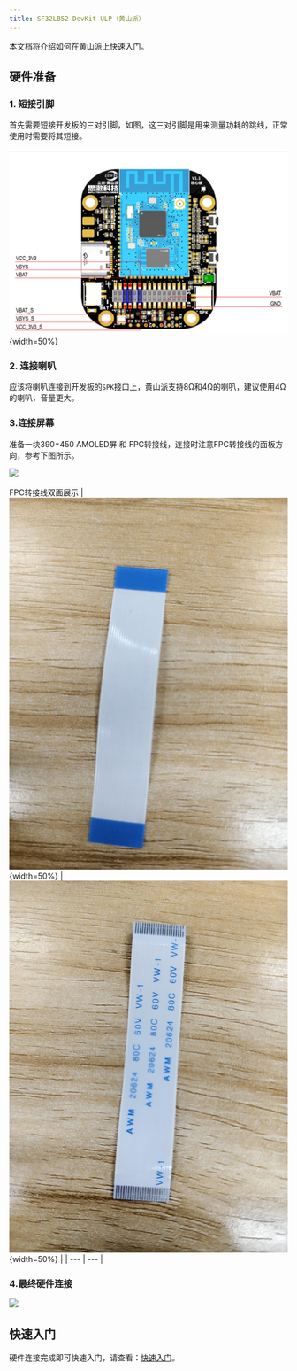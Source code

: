 ```yaml
---
title: SF32LB52-DevKit-ULP（黄山派）
---
```


本文档将介绍如何在黄山派上快速入门。

## 硬件准备

### 1. 短接引脚

首先需要短接开发板的三对引脚，如图，这三对引脚是用来测量功耗的跳线，正常使用时需要将其短接。

![](image/2025-05-14-17-35-50.png){width=50%}

### 2. 连接喇叭

应该将喇叭连接到开发板的`SPK`接口上，黄山派支持8Ω和4Ω的喇叭，建议使用4Ω的喇叭，音量更大。

### 3.连接屏幕
准备一块390*450 AMOLED屏 和 FPC转接线，连接时注意FPC转接线的面板方向，参考下图所示。

![](image/Screen_connection.png)

FPC转接线双面展示
| ![](image/wire1.png){width=50%} | ![](image/wire2.png){width=50%} |
| --- | --- |

### 4.最终硬件连接

![](image/connect.png)


## 快速入门
硬件连接完成即可快速入门，请查看：[快速入门](../README.md)。
